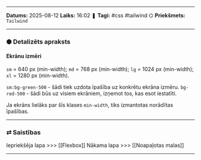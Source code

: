 ___

**Datums:** 2025-08-12
**Laiks:** 16:02
❚ **Tagi:** #css #tailwind 
⌬ **Priekšmets:**  `Tailwind`

---
### ⬢ Detalizēts apraksts
#### Ekrānu izmēri

`sm` = 640 px (min-width);
`md` = 768 px (min-width);
`lg` = 1024 px (min-width);
`xl` = 1280 px (min-width).

`sm:bg-green-500` - šādi tiek uzdota īpašība uz konkrētu ekrāna izmēru.
`bg-red-500` - šādi būs uz visiem ekrāniem, izņemot tos, kas esot iestatīti.

Ja ekrāns lielāks par šīs klases `min-width`, tiks izmantotas norādītas īpašības.

---
### ⇄ Saistības

Iepriekšēja lapa >>> [[Flexbox]]
Nākama lapa >>> [[Noapaļotas malas]]

---